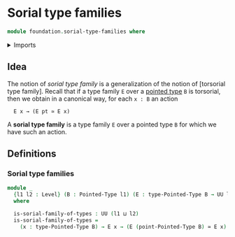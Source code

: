 # Sorial type families

```agda
module foundation.sorial-type-families where
```

<details><summary>Imports</summary>

```agda
open import foundation.equivalences
open import foundation.universe-levels

open import structured-types.pointed-types
```

</details>

## Idea

The notion of _sorial type family_ is a generalization of the notion of
[torsorial type family]. Recall that if a type family `E` over a
[pointed type](structured-types.pointed-types.md) `B` is torsorial, then we
obtain in a canonical way, for each `x : B` an action

```text
  E x → (E pt ≃ E x)
```

A **sorial type family** is a type family `E` over a pointed type `B` for which
we have such an action.

## Definitions

### Sorial type families

```agda
module _
  {l1 l2 : Level} (B : Pointed-Type l1) (E : type-Pointed-Type B → UU l2)
  where

  is-sorial-family-of-types : UU (l1 ⊔ l2)
  is-sorial-family-of-types =
    (x : type-Pointed-Type B) → E x → (E (point-Pointed-Type B) ≃ E x)
```
